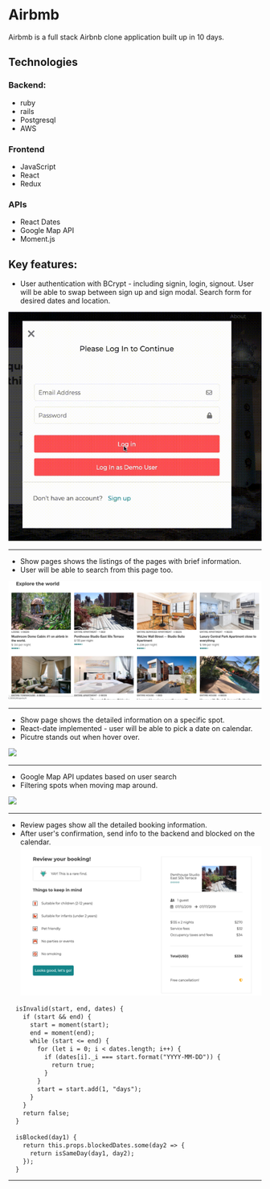 # Airbmb

Airbmb is a full stack Airbnb clone application built up in 10 days.

## Technologies

### Backend:

- ruby
- rails
- Postgresql
- AWS

### Frontend

- JavaScript
- React
- Redux

### APIs

- React Dates
- Google Map API
- Moment.js

## Key features:

- User authentication with BCrypt - including signin, login, signout. User will be able to swap between sign up and sign modal. Search form for desired dates and location.

![](https://github.com/jHuang30/airbmb/blob/master/app/assets/images/auth.gif)

---

- Show pages shows the listings of the pages with brief information.
- User will be able to search from this page too.

![](https://github.com/jHuang30/airbmb/blob/master/app/assets/images/index.png)

---

- Show page shows the detailed information on a specific spot.
- React-date implemented - user will be able to pick a date on calendar.
- Picutre stands out when hover over.

![](https://github.com/jHuang30/airbmb/blob/master/app/assets/images/show.gif)

---

- Google Map API updates based on user search
- Filtering spots when moving map around.

![](app/assets/images/search.gif)

---

- Review pages show all the detailed booking information.
- After user's confirmation, send info to the backend and blocked on the calendar.
  ![](app/assets/images/review.png)

```
  isInvalid(start, end, dates) {
    if (start && end) {
      start = moment(start);
      end = moment(end);
      while (start <= end) {
        for (let i = 0; i < dates.length; i++) {
          if (dates[i]._i === start.format("YYYY-MM-DD")) {
            return true;
          }
        }
        start = start.add(1, "days");
      }
    }
    return false;
  }

  isBlocked(day1) {
    return this.props.blockedDates.some(day2 => {
      return isSameDay(day1, day2);
    });
  }
```

---
